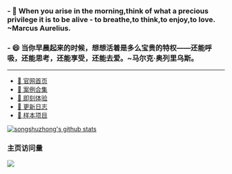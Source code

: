 ### - 🤔 When you arise in the morning,think of what a precious privilege it is to be alive - to breathe,to think,to enjoy,to love. ~Marcus Aurelius.
### - 😄 当你早晨起来的时候，想想活着是多么宝贵的特权——还能呼吸，还能思考，还能享受，还能去爱。~马尔克·奥列里乌斯。
***
- [🎉 官网首页](https://songshuzhong.github.io/i-website/dist/home.html)
- [🎉 案例合集](https://songshuzhong.github.io/i-website/dist/index.html)
- [🎉 即刻体验](https://songshuzhong.github.io/i-website/dist/home.html#/playground)
- [🎉 更新日志](https://songshuzhong.github.io/i-website/dist/home.html#/logs)
- [🌱 样本项目](https://github.com/songshuzhong/i-renderer-sample)

[![songshuzhong's github stats](https://github-readme-stats.vercel.app/api?username=songshuzhong&count_private=true&theme=default&show_icons=true&bg_color=50,409EFF,CDE3FF&title_color=fff&text_color=fff&icon_color=ffffff&include_all_commits=true)](https://github.com/songshuzhong/i-website)


### 主页访问量<br>

![](https://profile-counter.glitch.me/songshuzhong/count.svg)

<!--
**songshuzhong/songshuzhong** is a ✨ _special_ ✨ repository because its `README.md` (this file) appears on your GitHub profile.

Here are some ideas to get you started:

- 🔭 I’m currently working on ...
- 🌱 I’m currently learning ...
- 👯 I’m looking to collaborate on ...
- 🤔 I’m looking for help with ...
- 💬 Ask me about ...
- 📫 How to reach me: ...
- 😄 Pronouns: ...
- ⚡ Fun fact: ...
-->

